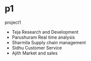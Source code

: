 # p1
project1
 - Teja Research and Development
 - Parushuram Real time analysis
 - Sharmila Supply chain management
 - Sidhu Customer Service
 - Ajith Market and sales
